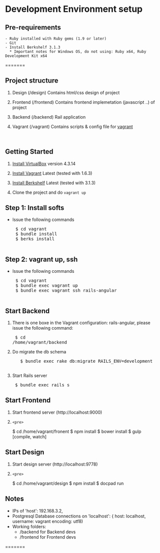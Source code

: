 # Development Environment setup

## Pre-requirements
    - Ruby installed with Ruby gems (1.9 or later)
    - Git
    - Install Berkshelf 3.1.3
      * Important notes for Windows OS, do not using: Ruby x64, Ruby Development Kit x64

=======
## Project structure

1. Design (/design)
Contains html/css design of project

2. Frontend (/frontend)
Contains frontend implemetation (javascript ..) of project

3. Backend (/backend)
Rail application

4. Vagrant (/vagrant)
Contains scripts & config file for [vagrant](http://www.vagrantup.com/)

<br/>

## Getting Started

1. [Install VirtualBox](https://www.virtualbox.org/wiki/Downloads) version 4.3.14

2. [Install Vagrant](http://www.vagrantup.com/downloads.html) Latest (tested with 1.6.3)

3. [Install Berkshelf](http://berkshelf.com/) Latest (tested with 3.1.3)

3. Clone the project and do `vagrant up`

## Step 1: Install softs
  * Issue the following commands
  <pre>
    $ cd vagrant
    $ bundle install
    $ berks install
  </pre>


## Step 2: vagrant up, ssh
  * Issue the following commands
  <pre>
    $ cd vagrant
    $ bundle exec vagrant up
    $ bundle exec vagrant ssh rails-angular
  </pre>


## Start Backend

  1. There is one boxe in the Vagrant configuration: rails-angular, please issue the following command:
    <pre>
      $ cd /home/vagrant/backend
  </pre>


  2. Do migrate the db schema
      <pre>
        $ bundle exec rake db:migrate RAILS_ENV=development
      </pre>

  3. Start Rails server
    <pre>
      $ bundle exec rails s
    </pre>

## Start Frontend
1. Start frontend server (http://localhost:9000)
2.     <pre>
      $ cd /home/vagrant/fronent
      $ npm install
      $ bower install
      $ gulp [compile, watch]
  </pre>

## Start Design
1. Start design server (http://localhost:9778)
2.     <pre>
      $ cd /home/vagrant/design
      $ npm install
      $ docpad run
  </pre>


## Notes
* IPs of 'host': 192.168.3.2,
* Postgresql Database connections on 'localhost': { host: localhost, username: vagrant encoding: utf8)
* Working folders:
  * /backend for Backend devs
  * /frontend for Frontend devs

=======
